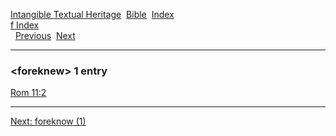 [Intangible Textual Heritage](../../index)  [Bible](../index) 
[Index](index)   
[f Index](_f_)  
  [Previous](c04407)  [Next](c04409) 

------------------------------------------------------------------------

### &lt;foreknew&gt; 1 entry

[Rom 11:2](../kjv/rom011.htm#002)  

------------------------------------------------------------------------

[Next: foreknow (1)](c04409)

